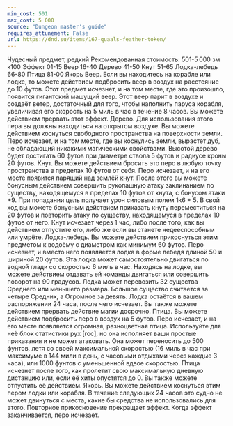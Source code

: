```yaml
---
min_cost: 501
max_cost: 5 000
source: "Dungeon master's guide"
requires_attunement: False
url: https://dnd.su/items/167-quaals-feather-token/
---
```


Чудесный предмет, редкий
Рекомендованная стоимость: 501-5 000 зм
к100
Эффект
01-15
Веер
16-40
Дерево
41-50
Кнут
51-65
Лодка-лебедь
66-80
Птица
81-00
Якорь
Веер. Если вы находитесь на корабле или лодке, то можете действием подбросить веер в воздух на расстояние до 10 футов. Этот предмет исчезнет, и на том месте, где это произошло, появится гигантский машущий веер. Этот веер парит в воздухе и создаёт ветер, достаточный для того, чтобы наполнить паруса корабля, увеличивая его скорость на 5 миль в час в течение 8 часов. Вы можете действием прервать этот эффект.
Дерево. Для использования этого пера вы должны находиться на открытом воздухе. Вы можете действием коснуться свободного пространства на поверхности земли. Перо исчезает, и на том месте, где вы коснулись земли, вырастет дуб, не обладающий никакими магическими свойствами. Высотой дерево будет достигать 60 футов при диаметре ствола 5 футов и радиусе кроны 20 футов.
Кнут. Вы можете действием бросить это перо в любую точку пространства в пределах 10 футов от себя. Перо исчезает, и на его месте появится парящий над землёй кнут. После этого вы можете бонусным действием совершить рукопашную атаку заклинанием по существу, находящемуся в пределах 10 футов от кнута, с бонусом атаки +9. При попадании цель получает урон силовым полем 1к6 + 5.
В свой ход вы можете бонусным действием приказать кнуту переместиться на 20 футов и повторить атаку по существу, находящемуся в пределах 10 футов от него. Кнут исчезает через 1 час, либо после того, как вы действием отпустите его, либо же если вы станете недееспособным или умрёте.
Лодка-лебедь. Вы можете действием прикоснуться этим предметом к водоёму с диаметром как минимум 60 футов. Перо исчезнет, и вместо него появляется лодка в форме лебедя длиной 50 и шириной 20 футов. Эта лодка может самостоятельно двигаться по водной глади со скоростью 6 миль в час. Находясь на лодке, вы можете действием отдавать ей команды двигаться или совершить поворот на 90 градусов. Лодка может перевозить 32 существа Среднего или меньшего размера. Большое существо считается за четыре Средних, а Огромное за девять. Лодка остаётся в вашем распоряжении 24 часа, после чего исчезает. Вы также можете действием прервать действие магии досрочно.
Птица. Вы можете действием подбросить перо в воздух на 5 футов. Перо исчезает, и на его месте появляется огромная, разноцветная птица. Используйте для неё блок статистики рух [roc], но она исполняет ваши простые приказания и не может атаковать. Она может переносить до 500 фунтов, летя со своей максимальной скоростью (16 миль в час при максимуме в 144 мили в день, с часовыми отдыхами через каждые 3 часа), или 1000 фунтов с уменьшенной вдвое скоростью. Птица исчезнет после того, как пролетит свою максимальную дневную дистанцию или, если её хиты опустятся до 0. Вы также можете отпустить её действием.
Якорь. Вы можете действием коснуться этим пером лодки или корабля. В течение следующих 24 часов это судно не может двинуться с места, какие бы средства не использовались для этого. Повторное прикосновение прекращает эффект. Когда эффект заканчивается, перо исчезает.
